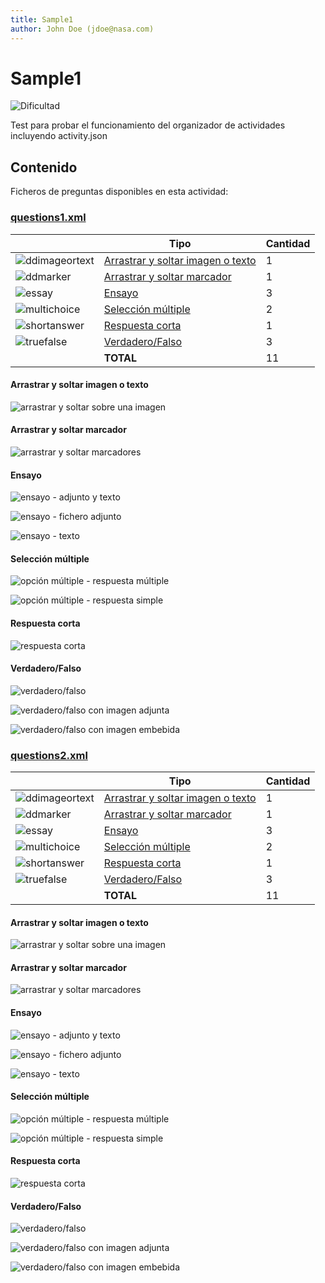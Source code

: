 ```yaml
---
title: Sample1
author: John Doe (jdoe@nasa.com)
---
```


# Sample1

![Dificultad](https://img.shields.io/badge/Dificultad-Alta-red)

Test para probar el funcionamiento del organizador de actividades incluyendo activity.json

## Contenido

Ficheros de preguntas disponibles en esta actividad:



### [questions1.xml](questions1.xml)


|   | Tipo              | Cantidad                   |
| - | ----------------- | -------------------------- |
| ![ddimageortext](https://raw.githubusercontent.com/teuton-software/actirepo/master/icons/ddimageortext.svg) | [Arrastrar y soltar imagen o texto](#arrastrar-y-soltar-imagen-o-texto) | 1 |
| ![ddmarker](https://raw.githubusercontent.com/teuton-software/actirepo/master/icons/ddmarker.svg) | [Arrastrar y soltar marcador](#arrastrar-y-soltar-marcador) | 1 |
| ![essay](https://raw.githubusercontent.com/teuton-software/actirepo/master/icons/essay.svg) | [Ensayo](#ensayo) | 3 |
| ![multichoice](https://raw.githubusercontent.com/teuton-software/actirepo/master/icons/multichoice.svg) | [Selección múltiple](#selección-múltiple) | 2 |
| ![shortanswer](https://raw.githubusercontent.com/teuton-software/actirepo/master/icons/shortanswer.svg) | [Respuesta corta](#respuesta-corta) | 1 |
| ![truefalse](https://raw.githubusercontent.com/teuton-software/actirepo/master/icons/truefalse.svg) | [Verdadero/Falso](#verdaderofalso) | 3 |
|   | **TOTAL**         | 11 |


#### Arrastrar y soltar imagen o texto


![arrastrar y soltar sobre una imagen](images/questions1/arrastrar-y-soltar-sobre-una-imagen_1.png)



#### Arrastrar y soltar marcador


![arrastrar y soltar marcadores](images/questions1/arrastrar-y-soltar-marcadores_1.png)



#### Ensayo


![ensayo - adjunto y texto](images/questions1/ensayo-adjunto-y-texto_1.png)

![ensayo - fichero adjunto](images/questions1/ensayo-fichero-adjunto_1.png)

![ensayo - texto](images/questions1/ensayo-texto_1.png)



#### Selección múltiple


![opción múltiple - respuesta múltiple](images/questions1/opcion-multiple-respuesta-multiple_1.png)

![opción múltiple - respuesta simple](images/questions1/opcion-multiple-respuesta-simple_1.png)



#### Respuesta corta


![respuesta corta](images/questions1/respuesta-corta_1.png)



#### Verdadero/Falso


![verdadero/falso](images/questions1/verdaderofalso_1.png)

![verdadero/falso con imagen adjunta](images/questions1/verdaderofalso-con-imagen-adjunta_1.png)

![verdadero/falso con imagen embebida](images/questions1/verdaderofalso-con-imagen-embebida_1.png)






### [questions2.xml](questions2.xml)


|   | Tipo              | Cantidad                   |
| - | ----------------- | -------------------------- |
| ![ddimageortext](https://raw.githubusercontent.com/teuton-software/actirepo/master/icons/ddimageortext.svg) | [Arrastrar y soltar imagen o texto](#arrastrar-y-soltar-imagen-o-texto) | 1 |
| ![ddmarker](https://raw.githubusercontent.com/teuton-software/actirepo/master/icons/ddmarker.svg) | [Arrastrar y soltar marcador](#arrastrar-y-soltar-marcador) | 1 |
| ![essay](https://raw.githubusercontent.com/teuton-software/actirepo/master/icons/essay.svg) | [Ensayo](#ensayo) | 3 |
| ![multichoice](https://raw.githubusercontent.com/teuton-software/actirepo/master/icons/multichoice.svg) | [Selección múltiple](#selección-múltiple) | 2 |
| ![shortanswer](https://raw.githubusercontent.com/teuton-software/actirepo/master/icons/shortanswer.svg) | [Respuesta corta](#respuesta-corta) | 1 |
| ![truefalse](https://raw.githubusercontent.com/teuton-software/actirepo/master/icons/truefalse.svg) | [Verdadero/Falso](#verdaderofalso) | 3 |
|   | **TOTAL**         | 11 |


#### Arrastrar y soltar imagen o texto


![arrastrar y soltar sobre una imagen](images/questions2/arrastrar-y-soltar-sobre-una-imagen_1.png)



#### Arrastrar y soltar marcador


![arrastrar y soltar marcadores](images/questions2/arrastrar-y-soltar-marcadores_1.png)



#### Ensayo


![ensayo - adjunto y texto](images/questions2/ensayo-adjunto-y-texto_1.png)

![ensayo - fichero adjunto](images/questions2/ensayo-fichero-adjunto_1.png)

![ensayo - texto](images/questions2/ensayo-texto_1.png)



#### Selección múltiple


![opción múltiple - respuesta múltiple](images/questions2/opcion-multiple-respuesta-multiple_1.png)

![opción múltiple - respuesta simple](images/questions2/opcion-multiple-respuesta-simple_1.png)



#### Respuesta corta


![respuesta corta](images/questions2/respuesta-corta_1.png)



#### Verdadero/Falso


![verdadero/falso](images/questions2/verdaderofalso_1.png)

![verdadero/falso con imagen adjunta](images/questions2/verdaderofalso-con-imagen-adjunta_1.png)

![verdadero/falso con imagen embebida](images/questions2/verdaderofalso-con-imagen-embebida_1.png)




